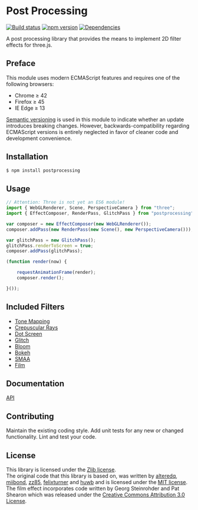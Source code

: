# Post Processing 
[![Build status](https://travis-ci.org/vanruesc/postprocessing.svg?branch=master)](https://travis-ci.org/vanruesc/postprocessing) 
[![npm version](https://badge.fury.io/js/postprocessing.svg)](http://badge.fury.io/js/postprocessing) 
[![Dependencies](https://david-dm.org/vanruesc/postprocessing.svg?branch=master)](https://david-dm.org/vanruesc/postprocessing)

A post processing library that provides the means to implement 2D filter effects for three.js. 


## Preface

This module uses modern ECMAScript features and requires one of the following browsers:
 - Chrome ≥ 42
 - Firefox ≥ 45
 - IE Edge ≥ 13

[Semantic versioning](http://semver.org/) is used in this module to indicate whether an update 
introduces breaking changes. However, backwards-compatibility regarding ECMAScript versions is 
entirely neglected in favor of cleaner code and development convenience.


## Installation

```sh
$ npm install postprocessing
``` 


## Usage

```javascript
// Attention: Three is not yet an ES6 module!
import { WebGLRenderer, Scene, PerspectiveCamera } from "three";
import { EffectComposer, RenderPass, GlitchPass } from "postprocessing";

var composer = new EffectComposer(new WebGLRenderer());
composer.addPass(new RenderPass(new Scene(), new PerspectiveCamera()));

var glitchPass = new GlitchPass();
glitchPass.renderToScreen = true;
composer.addPass(glitchPass);

(function render(now) {

	requestAnimationFrame(render);
	composer.render();

}());
```


## Included Filters
 - [Tone Mapping](http://vanruesc.github.io/postprocessing/public/tone-mapping.html)
 - [Crepuscular Rays](http://vanruesc.github.io/postprocessing/public/god-rays.html)
 - [Dot Screen](http://vanruesc.github.io/postprocessing/public/dot-screen.html)
 - [Glitch](http://vanruesc.github.io/postprocessing/public/glitch.html)
 - [Bloom](http://vanruesc.github.io/postprocessing/public/bloom.html)
 - [Bokeh](http://vanruesc.github.io/postprocessing/public/bokeh.html)
 - [SMAA](http://vanruesc.github.io/postprocessing/public/smaa.html)
 - [Film](http://vanruesc.github.io/postprocessing/public/film.html)


## Documentation
[API](http://vanruesc.github.io/postprocessing/docs)


## Contributing
Maintain the existing coding style. Add unit tests for any new or changed functionality. Lint and test your code.


## License
This library is licensed under the [Zlib license](https://github.com/vanruesc/postprocessing/blob/master/LICENSE).  
The original code that this library is based on, was written by [alteredq](http://alteredqualia.com), 
[miibond](https://github.com/MiiBond), [zz85](https://github.com/zz85), 
[felixturner](http://airtight.cc) and [huwb](http://huwbowles.com) 
and is licensed under the [MIT license](https://github.com/mrdoob/three.js/blob/master/LICENSE).  
The film effect incorporates code written by Georg Steinrohder and Pat Shearon which was released under the 
[Creative Commons Attribution 3.0 License](http://creativecommons.org/licenses/by/3.0/).  

